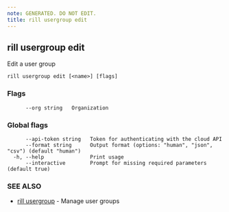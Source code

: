 ```yaml
---
note: GENERATED. DO NOT EDIT.
title: rill usergroup edit
---
```

## rill usergroup edit

Edit a user group

```
rill usergroup edit [<name>] [flags]
```

### Flags

```
      --org string   Organization
```

### Global flags

```
      --api-token string   Token for authenticating with the cloud API
      --format string      Output format (options: "human", "json", "csv") (default "human")
  -h, --help               Print usage
      --interactive        Prompt for missing required parameters (default true)
```

### SEE ALSO

* [rill usergroup](usergroup.md)	 - Manage user groups

